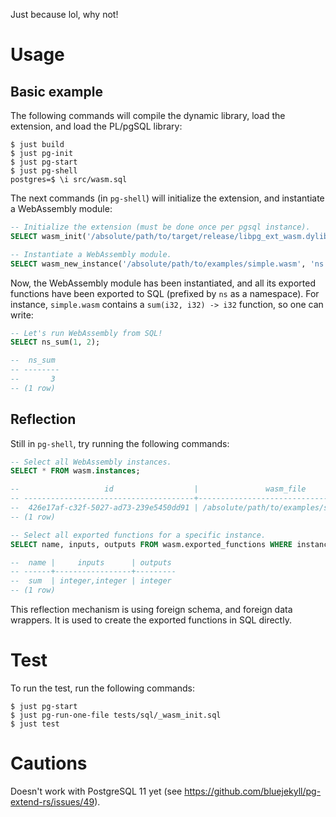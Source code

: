 Just because lol, why not!

# Usage

## Basic example

The following commands will compile the dynamic library, load the
extension, and load the PL/pgSQL library:

```shell
$ just build
$ just pg-init
$ just pg-start
$ just pg-shell
postgres=$ \i src/wasm.sql
```

The next commands (in `pg-shell`) will initialize the extension, and instantiate a
WebAssembly module:

```sql
-- Initialize the extension (must be done once per pgsql instance).
SELECT wasm_init('/absolute/path/to/target/release/libpg_ext_wasm.dylib');

-- Instantiate a WebAssembly module.
SELECT wasm_new_instance('/absolute/path/to/examples/simple.wasm', 'ns');
```

Now, the WebAssembly module has been instantiated, and all its
exported functions have been exported to SQL (prefixed by `ns` as a
namespace). For instance, `simple.wasm` contains a `sum(i32, i32) ->
i32` function, so one can write:

```sql
-- Let's run WebAssembly from SQL!
SELECT ns_sum(1, 2);

--  ns_sum
-- --------
--       3
-- (1 row)
```

## Reflection

Still in `pg-shell`, try running the following commands:

```sql
-- Select all WebAssembly instances.
SELECT * FROM wasm.instances;

--                   id                  |               wasm_file
-- --------------------------------------+----------------------------------------
--  426e17af-c32f-5027-ad73-239e5450dd91 | /absolute/path/to/examples/simple.wasm
-- (1 row)

-- Select all exported functions for a specific instance.
SELECT name, inputs, outputs FROM wasm.exported_functions WHERE instance_id = '426e17af-c32f-5027-ad73-239e5450dd91';

--  name |     inputs      | outputs
-- ------+-----------------+---------
--  sum  | integer,integer | integer
-- (1 row)
```

This reflection mechanism is using foreign schema, and foreign data
wrappers. It is used to create the exported functions in SQL directly.

# Test

To run the test, run the following commands:

```shell
$ just pg-start
$ just pg-run-one-file tests/sql/_wasm_init.sql
$ just test
```

# Cautions

Doesn't work with PostgreSQL 11 yet (see https://github.com/bluejekyll/pg-extend-rs/issues/49).
